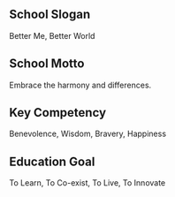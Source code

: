 ## School Slogan

Better Me, Better World

## School Motto

Embrace the harmony and differences.

## Key Competency

Benevolence, Wisdom, Bravery, Happiness

## Education Goal

To Learn, To Co-exist, To Live, To Innovate


